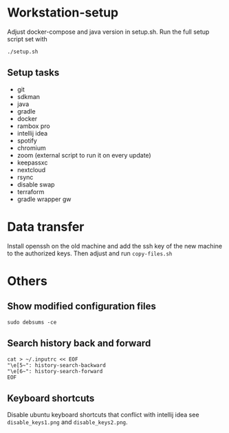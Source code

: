 # Workstation-setup

Adjust docker-compose and java version in setup.sh.
Run the full setup script set with

`./setup.sh`

## Setup tasks

- git
- sdkman
- java
- gradle
- docker
- rambox pro
- intellij idea
- spotify
- chromium
- zoom (external script to run it on every update)
- keepassxc
- nextcloud
- rsync
- disable swap
- terraform
- gradle wrapper gw

# Data transfer

Install openssh on the old machine and add the ssh key of the new machine to the authorized keys.
Then adjust and run `copy-files.sh`

# Others

## Show modified configuration files

`sudo debsums -ce`

## Search history back and forward

```
cat > ~/.inputrc << EOF
"\e[5~": history-search-backward   
"\e[6~": history-search-forward
EOF
```

## Keyboard shortcuts

Disable ubuntu keyboard shortcuts that conflict with intellij idea see `disable_keys1.png` and `disable_keys2.png`.
